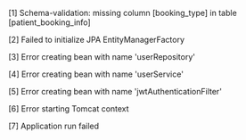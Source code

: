 ﻿[1] Schema-validation: missing column [booking_type] in table [patient_booking_info]

[2] Failed to initialize JPA EntityManagerFactory

[3] Error creating bean with name 'userRepository'

[4] Error creating bean with name 'userService'

[5] Error creating bean with name 'jwtAuthenticationFilter'

[6] Error starting Tomcat context

[7] Application run failed